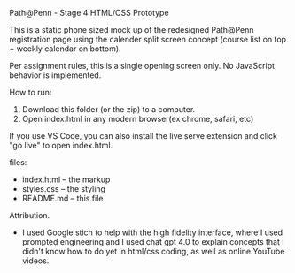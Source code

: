 Path@Penn - Stage 4 HTML/CSS Prototype

This is a static phone sized mock up of the redesigned Path@Penn registration page using the calender split screen concept (course list on top + weekly calendar on bottom).

Per assignment rules, this is a single opening screen only. No JavaScript behavior is implemented.

How to run:
1. Download this folder (or the zip) to a computer.
2. Open index.html in any modern browser(ex chrome, safari, etc)

If you use VS Code, you can also install the live serve extension and click "go live" to open index.html.

files:
- index.html – the markup
- styles.css – the styling
- README.md – this file

Attribution. 
- I used Google stich to help with the high fidelity interface, where I used prompted engineering and I used chat gpt 4.0 to explain concepts that I didn't know how to do yet in html/css coding, as well as online YouTube videos.
